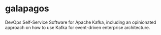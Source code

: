 # galapagos
DevOps Self-Service Software for Apache Kafka, including an opinionated approach on how to use Kafka for event-driven enterprise architecture.
